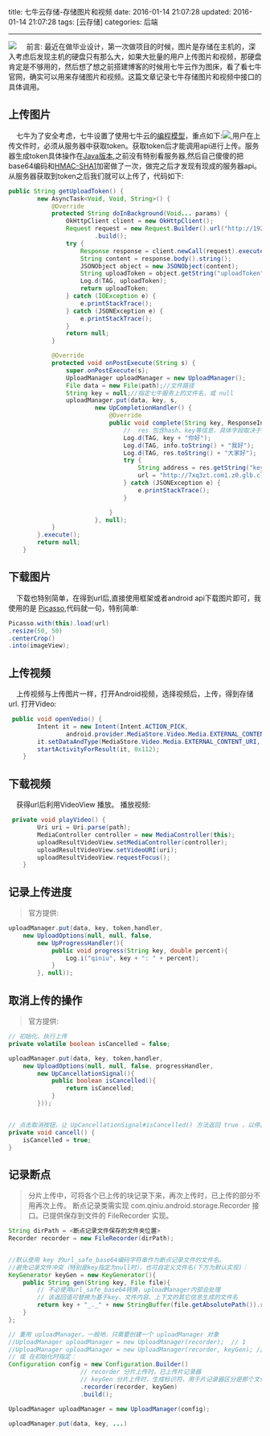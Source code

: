 title: 七牛云存储-存储图片和视频
date: 2016-01-14 21:07:28
updated: 2016-01-14 21:07:28
tags: [云存储]
categories: 后端

---
![](http://7xk0q3.com1.z0.glb.clouddn.com/qiniu.png)
&nbsp;&nbsp;&nbsp;&nbsp;前言: 最近在做毕业设计，第一次做项目的时候，图片是存储在主机的，深入考虑后发现主机的硬盘只有那么大，如果大批量的用户上传图片和视频，那硬盘肯定是不够用的，然后想了想之前搭建博客的时候用七牛云作为图床，看了看七牛官网，确实可以用来存储图片和视频。这篇文章记录七牛存储图片和视频中接口的具体调用。
<!--more-->
## 上传图片
&nbsp;&nbsp;&nbsp;&nbsp;七牛为了安全考虑，七牛设置了使用七牛云的[编程模型](http://developer.qiniu.com/docs/v6/api/overview/programming-model.html)，重点如下:![](http://7xk0q3.com1.z0.glb.clouddn.com/QQ%E6%88%AA%E5%9B%BEqiniu-%E7%BC%96%E7%A8%8B%E6%A8%A1%E5%9E%8B.png),用户在上传文件时，必须从服务器中获取token。获取token后才能调用api进行上传。服务器生成token具体操作在[Java版本](https://github.com/qiniu/java-sdk),之前没有特别看服务器,然后自己傻傻的把base64编码和[HMAC-SHA1](https://en.wikipedia.org/wiki/Hash-based_message_authentication_code)加密做了一次，做完之后才发现有现成的服务器api。从服务器获取到token之后我们就可以上传了，代码如下:
```Java
public String getUploadToken() {
        new AsyncTask<Void, Void, String>() {
            @Override
            protected String doInBackground(Void... params) {
                OkHttpClient client = new OkHttpClient();
                Request request = new Request.Builder().url("http://192.168.1.104:8080/QiNiuServer/uploadcertificate1.action")
                        .build();
                try {
                    Response response = client.newCall(request).execute();
                    String content = response.body().string();
                    JSONObject object = new JSONObject(content);
                    String uploadToken = object.getString("uploadToken");
                    Log.d(TAG, uploadToken);
                    return uploadToken;
                } catch (IOException e) {
                    e.printStackTrace();
                } catch (JSONException e) {
                    e.printStackTrace();
                }
                return null;
            }

            @Override
            protected void onPostExecute(String s) {
                super.onPostExecute(s);
                UploadManager uploadManager = new UploadManager();
                File data = new File(path);//文件路径
                String key = null;//指定七牛服务上的文件名，或 null
                uploadManager.put(data, key, s,
                        new UpCompletionHandler() {
                            @Override
                            public void complete(String key, ResponseInfo info, JSONObject res) {
                                //  res 包含hash、key等信息，具体字段取决于上传策略的设置。
                                Log.d(TAG, key + "你好");
                                Log.d(TAG, info.toString() + "我好");
                                Log.d(TAG, res.toString() + "大家好");
                                try {
                                    String address = res.getString("key");
                                    url = "http://7xq3zt.com1.z0.glb.clouddn.com/" + address;
                                } catch (JSONException e) {
                                    e.printStackTrace();
                                }

                            }
                        }, null);
            }
        }.execute();
        return null;
    }
```
## 下载图片
&nbsp;&nbsp;&nbsp;&nbsp;下载也特别简单，在得到url后,直接使用框架或者android api下载图片即可，我使用的是 [Picasso](http://square.github.io/picasso/),代码就一句，特别简单:
```Java
Picasso.with(this).load(url)
.resize(50, 50)
.centerCrop()
.into(imageView);
```
## 上传视频
&nbsp;&nbsp;&nbsp;&nbsp;上传视频与上传图片一样，打开Android视频，选择视频后，上传，得到存储url.
打开Video:
```Java
 public void openVedio() {
        Intent it = new Intent(Intent.ACTION_PICK,
                android.provider.MediaStore.Video.Media.EXTERNAL_CONTENT_URI);
        it.setDataAndType(MediaStore.Video.Media.EXTERNAL_CONTENT_URI, "video/*");
        startActivityForResult(it, 0x112);
    }
```


## 下载视频
&nbsp;&nbsp;&nbsp;&nbsp;获得url后利用VideoView 播放。
播放视频:
```Java
 private void playVideo() {
        Uri uri = Uri.parse(path);
        MediaController controller = new MediaController(this);
        uploadResultVideoView.setMediaController(controller);
        uploadResultVideoView.setVideoURI(uri);
        uploadResultVideoView.requestFocus();
    }
```

## 记录上传进度

> 官方提供:

```Java
uploadManager.put(data, key, token,handler,
    new UploadOptions(null, null, false,
        new UpProgressHandler(){
            public void progress(String key, double percent){
                Log.i("qiniu", key + ": " + percent);
            }
        }, null));
```

## 取消上传的操作
> 官方提供:

```Java
// 初始化、执行上传
private volatile boolean isCancelled = false;

uploadManager.put(data, key, token,handler,
    new UploadOptions(null, null, false, progressHandler,
        new UpCancellationSignal(){
            public boolean isCancelled(){
                return isCancelled;
            }
        }));


// 点击取消按钮，让 UpCancellationSignal#isCancelled() 方法返回 true ，以停止上传
private void cancell() {
    isCancelled = true;
}
```
## 记录断点
> 分片上传中，可将各个已上传的块记录下来，再次上传时，已上传的部分不用再次上传。 断点记录类需实现 com.qiniu.android.storage.Recorder 接口。已提供保存到文件的 FileRecorder 实现。

```Java
String dirPath = <断点记录文件保存的文件夹位置>
Recorder recorder = new FileRecorder(dirPath);


//默认使用 key 的url_safe_base64编码字符串作为断点记录文件的文件名。
//避免记录文件冲突（特别是key指定为null时），也可自定义文件名(下方为默认实现)：
KeyGenerator keyGen = new KeyGenerator(){
    public String gen(String key, File file){
        // 不必使用url_safe_base64转换，uploadManager内部会处理
        // 该返回值可替换为基于key、文件内容、上下文的其它信息生成的文件名
        return key + "_._" + new StringBuffer(file.getAbsolutePath()).reverse();
    }
};

// 重用 uploadManager。一般地，只需要创建一个 uploadManager 对象
//UploadManager uploadManager = new UploadManager(recorder);  // 1
//UploadManager uploadManager = new UploadManager(recorder, keyGen); // 2
// 或 在初始化时指定：
Configuration config = new Configuration.Builder()
                    // recorder 分片上传时，已上传片记录器
                    // keyGen 分片上传时，生成标识符，用于片记录器区分是那个文件的上传记录
                    .recorder(recorder, keyGen)  
                    .build();

UploadManager uploadManager = new UploadManager(config);

uploadManager.put(data, key, ...)
```
